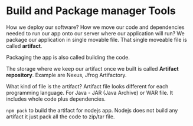 # Build and Package manager Tools

How we deploy our software? How we move our code and dependencies needed to run our app onto our server where our application will run?
We package our application in single movable file. That single moveable file is called **artifact**.

Packaging the app is also called building the code.

The storage where we keep our artifact once we built is called **Artifact repository**. Example are Nexus, Jfrog Artifactory.

What kind of file is the artifact?
Artifact file looks different for each programming language. For Java - JAR (Java Archive) or WAR file. It includes whole code plus dependencies.

`npm pack` to build the artifact for nodejs app. Nodejs does not build any artifact it just pack all the code to zip/tar file.



